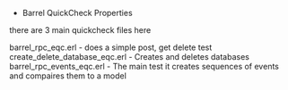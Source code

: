 * Barrel QuickCheck Properties

there are 3 main quickcheck files here

barrel_rpc_eqc.erl - does a simple post, get delete test
create_delete_database_eqc.erl - Creates and deletes databases
barrel_rpc_events_eqc.erl - The main test it creates sequences of events and compaires them to a model

